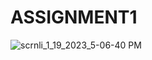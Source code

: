# ASSIGNMENT1
![scrnli_1_19_2023_5-06-40 PM](https://user-images.githubusercontent.com/117839111/213433568-995ae295-cc00-4461-a546-6a5861fcfdc4.gif)
